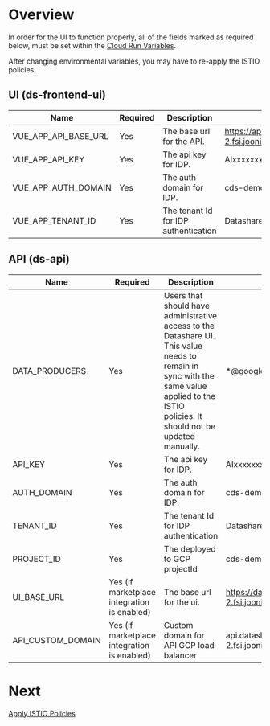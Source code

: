 # Overview
In order for the UI to function properly, all of the fields marked as required below, must be set within the [Cloud Run Variables](https://cloud.google.com/run/docs/configuring/environment-variables).

After changing environmental variables, you may have to re-apply the ISTIO policies.

## UI (ds-frontend-ui)
| Name | Required | Description | Example |
|-|-|-|-|
| VUE_APP_API_BASE_URL | Yes | The base url for the API. | https://api.datashare-demo-2.fsi.joonix.net/v1 |
| VUE_APP_API_KEY | Yes | The api key for IDP. | AIxxxxxxxxxxxxxxxxxxxxxxxZBt4 |
| VUE_APP_AUTH_DOMAIN | Yes | The auth domain for IDP. | cds-demo-2.firebaseapp.com |
| VUE_APP_TENANT_ID | Yes | The tenant Id for IDP authentication | Datashare-ajr0j |

## API (ds-api)
| Name | Required | Description | Example |
|-|-|-|-|
| DATA_PRODUCERS | Yes | Users that should have administrative access to the Datashare UI. This value needs to remain in sync with the same value applied to the ISTIO policies. It should not be updated manually. | *@google.com |
| API_KEY | Yes | The api key for IDP. | AIxxxxxxxxxxxxxxxxxxxxxxxZBt4 |
| AUTH_DOMAIN | Yes | The auth domain for IDP. | cds-demo-2.firebaseapp.com |
| TENANT_ID | Yes | The tenant Id for IDP authentication | Datashare-ajr0j |
| PROJECT_ID | Yes | The deployed to GCP projectId | cds-demo-2 |
| UI_BASE_URL | Yes (if marketplace integration is enabled) | The base url for the ui. | https://datashare-demo-2.fsi.joonix.net |
| API_CUSTOM_DOMAIN | Yes (if marketplace integration is enabled) | Custom domain for API GCP load balancer | api.datashare-demo-2.fsi.joonix.net |

# Next
[Apply ISTIO Policies](./APPLY_ISTIO_POLICIES.md)
